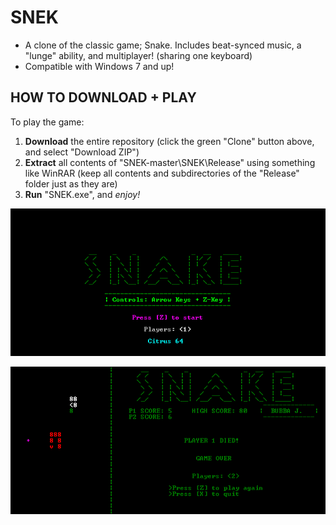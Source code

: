 # SNEK
+ A clone of the classic game; Snake. Includes beat-synced music, a "lunge" ability, and multiplayer! (sharing one keyboard)
+ Compatible with Windows 7 and up!

## HOW TO DOWNLOAD + PLAY
To play the game:
1. **Download** the entire repository (click the green "Clone" button above, and select "Download ZIP")
2. **Extract** all contents of "SNEK-master\SNEK\Release" using something like WinRAR (keep all contents and subdirectories of the "Release" folder just as they are)
3. **Run** "SNEK.exe", and *enjoy!*

![SNEK Main Menu](https://raw.githubusercontent.com/M-O-Marmalade/SNEK/master/Screenshots/snake%20sc%202.PNG)

![SNEK Gameplay](https://raw.githubusercontent.com/M-O-Marmalade/SNEK/master/Screenshots/snake%20sc.PNG)
